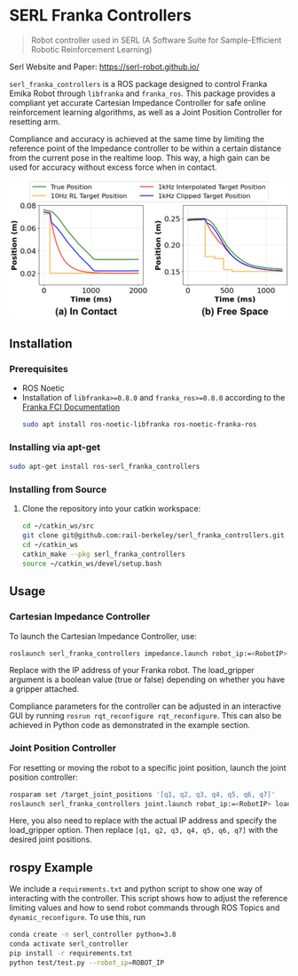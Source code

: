 # SERL Franka Controllers

> Robot controller used in SERL (A Software Suite for Sample-Efficient Robotic Reinforcement Learning)

Serl Website and Paper: https://serl-robot.github.io/

`serl_franka_controllers` is a ROS package designed to control Franka Emika Robot through `libfranka` and `franka_ros`. This package provides a compliant yet accurate Cartesian Impedance Controller for safe online reinforcement learning algorithms, as well as a Joint Position Controller for resetting arm. 

Compliance and accuracy is achieved at the same time by limiting the reference point of the Impedance controller to be within a certain distance from the current pose in the realtime loop. This way, a high gain can be used for accuracy without excess force when in contact.

![Image](controller_plot.jpg)


## Installation

### Prerequisites
- ROS Noetic
- Installation of `libfranka>=0.8.0` and `franka_ros>=0.8.0` according to the [Franka FCI Documentation](https://frankaemika.github.io/docs/installation_linux.html)
  ```bash
  sudo apt install ros-noetic-libfranka ros-noetic-franka-ros
  ```

### Installing via apt-get
```bash
sudo apt-get install ros-serl_franka_controllers
```

### Installing from Source

1. Clone the repository into your catkin workspace:
   ```bash
   cd ~/catkin_ws/src
   git clone git@github.com:rail-berkeley/serl_franka_controllers.git
   cd ~/catkin_ws
   catkin_make --pkg serl_franka_controllers
   source ~/catkin_ws/devel/setup.bash
   ```

## Usage

### Cartesian Impedance Controller

To launch the Cartesian Impedance Controller, use:
```bash
roslaunch serl_franka_controllers impedance.launch robot_ip:=<RobotIP> load_gripper:=<true/false>
```
Replace <RobotIP> with the IP address of your Franka robot. The load_gripper argument is a boolean value (true or false) depending on whether you have a gripper attached.

Compliance parameters for the controller can be adjusted in an interactive GUI by running `rosrun rqt_reconfigure rqt_reconfigure`. This can also be achieved in Python code as demonstrated in the example section.

### Joint Position Controller

For resetting or moving the robot to a specific joint position, launch the joint position controller:

```bash
rosparam set /target_joint_positions '[q1, q2, q3, q4, q5, q6, q7]'
roslaunch serl_franka_controllers joint.launch robot_ip:=<RobotIP> load_gripper:=<true/false>
```
Here, you also need to replace <RobotIP> with the actual IP address and specify the load_gripper option. Then replace `[q1, q2, q3, q4, q5, q6, q7]` with the desired joint positions.


## rospy Example

We include a `requirements.txt` and python script to show one way of interacting with the controller. This script shows how to adjust the reference limiting values and how to send robot commands through ROS Topics and `dynamic_reconfigure`. To use this, run
```bash
conda create -n serl_controller python=3.8
conda activate serl_controller
pip install -r requirements.txt
python test/test.py --robot_ip=ROBOT_IP
```
